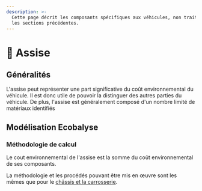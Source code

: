 ```yaml
---
description: >-
  Cette page décrit les composants spécifiques aux véhicules, non traités dans
  les sections précédentes.
---
```


# 💺 Assise

## Généralités

L'assise peut représenter une part significative du coût environnemental du véhicule. Il est donc utile de pouvoir la distinguer des autres parties du véhicule. De plus, l'assise est généralement composé d'un nombre limité de matériaux identifiés

## Modélisation Ecobalyse

### Méthodologie de calcul <a href="#methodologie-de-calcul" id="methodologie-de-calcul"></a>

Le cout environnemental de l'assise est la somme du coût environnemental de ses composants.

La méthodologie et les procédés pouvant être mis en œuvre sont les mêmes que pour le [châssis et la carrosserie](chassis-and-carrosserie/).

